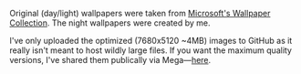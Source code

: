 Original (day/light) wallpapers were taken from [Microsoft's Wallpaper Collection](https://wallpapers.microsoft.design/). The night wallpapers were created by me.

I've only uploaded the optimized (7680x5120 ~4MB) images to GitHub as it really isn't meant to host wildly large files. If you want the maximum quality versions, I've shared them publically via Mega—[here](https://mega.nz/folder/44tXUCJY#eI13n5ErPa3_bgvrHKk5qA).
